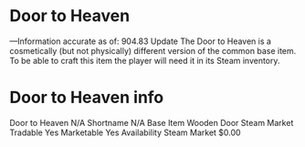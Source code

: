 # Door to Heaven

—Information accurate as of: 904.83 Update
The Door to Heaven is a cosmetically (but not physically) different version of the common base item. To be able to craft this item the player will need it in its Steam inventory.
# Door to Heaven info

Door to Heaven
N/A
Shortname
N/A
Base Item
Wooden Door
Steam Market
Tradable
Yes
Marketable
Yes
Availability
Steam Market
$0.00
